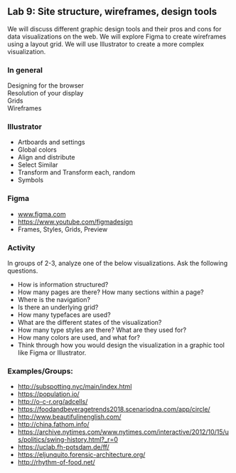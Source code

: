 ## Lab 9: Site structure, wireframes, design tools

We will discuss different graphic design tools and their pros and cons for data visualizations on the web. We will explore Figma to create wireframes using a layout grid. We will use Illustrator to create a more complex visualization.

### In general
Designing for the browser  
Resolution of your display  
Grids  
Wireframes  

### Illustrator
- Artboards and settings  
- Global colors  
- Align and distribute  
- Select Similar
- Transform and Transform each, random
- Symbols  

### Figma
- www.figma.com
- https://www.youtube.com/figmadesign
- Frames, Styles, Grids, Preview




### Activity
In groups of 2-3, analyze one of the below visualizations. Ask the following questions.

- How is information structured?
- How many pages are there? How many sections within a page?
- Where is the navigation?
- Is there an underlying grid?
- How many typefaces are used?
- What are the different states of the visualization?
- How many type styles are there? What are they used for?
- How many colors are used, and what for?
- Think through how you would design the visualization in a graphic tool like Figma or Illustrator.

### Examples/Groups:
- http://subspotting.nyc/main/index.html
- https://population.io/
- http://o-c-r.org/adcells/
- https://foodandbeveragetrends2018.scenariodna.com/app/circle/
- http://www.beautifulinenglish.com/
- http://china.fathom.info/
- https://archive.nytimes.com/www.nytimes.com/interactive/2012/10/15/us/politics/swing-history.html?_r=0
- https://uclab.fh-potsdam.de/ff/
- https://eljunquito.forensic-architecture.org/
- http://rhythm-of-food.net/
